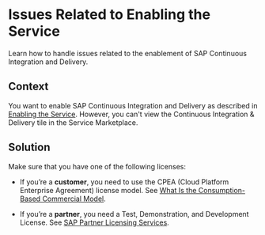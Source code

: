 <!-- loiod617e970056747568e32e907d8316b4a -->

# Issues Related to Enabling the Service

Learn how to handle issues related to the enablement of SAP Continuous Integration and Delivery.



## Context

You want to enable SAP Continuous Integration and Delivery as described in [Enabling the Service](https://help.sap.com/docs/continuous-integration-and-delivery/sap-continuous-integration-and-delivery/enabling-service?language=en-US). However, you can't view the Continuous Integration & Delivery tile in the Service Marketplace.



## Solution

Make sure that you have one of the following licenses:

-   If you’re a **customer**, you need to use the CPEA \(Cloud Platform Enterprise Agreement\) license model. See [What Is the Consumption-Based Commercial Model](https://help.sap.com/viewer/65de2977205c403bbc107264b8eccf4b/Cloud/en-US/7047eb4a15a84ac7be3c8612179e6d1f.html).

-   If you’re a **partner**, you need a Test, Demonstration, and Development License. See [SAP Partner Licensing Services](https://partneredge.sap.com/en/partnership/licenses/tdd.html).


